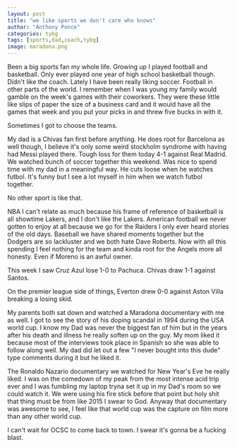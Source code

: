 ```yaml
---
layout: post
title: "we like sports we don't care who knows"
author: "Anthony Ponce"
categories: tybg
tags: [sports,dad,coach,tybg]
image: maradona.png
---
```


Been a big sports fan my whole life. Growing up I played football and basketball. Only ever played one year of high school basketball though. Didn't like the coach. Lately I have been really liking soccer. Football in other parts of the world. I remember when I was young my family would gamble on the week's games with their coworkers. They were these little like slips of paper the size of a business card and it would have all the games that week and you put your picks in and threw five bucks in with it. 

Sometimes I got to choose the teams.

My dad is a Chivas fan first before anything. He does root for Barcelona as well though, I believe it's only some weird stockholm syndrome with having had Messi played there. Tough loss for them today 4-1 against Real Madrid. We watched bunch of soccer together this weekend. Was nice to spend time with my dad in a meaningful way. He cuts loose when he watches futbol. It's funny but I see a lot myself in him when we watch futbol together. 

No other sport is like that. 

NBA I can't relate as much because his frame of reference of basketball is all showtime Lakers, and I don't like the Lakers. 
American football we never gotten to enjoy at all because we go for the Raiders I only ever heard stories of the old days. 
Baseball we have shared moments together but the Dodgers are so lackluster and we both hate Dave Roberts. Now with all this spending I feel nothing for the team and kinda root for the Angels more all honesty. Even if Moreno is an awful owner.

This week I saw Cruz Azul lose 1-0 to Pachuca. Chivas draw 1-1 against Santos. 

On the premier league side of things, Everton drew 0-0 against Aston Villa breaking a losing skid.

My parents both sat down and watched a Maradona documentary with me as well. I got to see the story of his doping scandal in 1994 during the USA world cup. I know my Dad was never the biggest fan of him but in the years after his death and illness he really soften up on the guy. My mom liked it because most of the interviews took place in Spanish so she was able to follow along well. My dad did let out a few "I never bought into this dude" type comments during it but he liked it. 

The Ronaldo Nazario documentary we watched for New Year's Eve he really liked. I was on the comedown of my peak from the most intense acid trip ever and I was fumbling my laptop tryna set it up in my Dad's room so we could watch it. We were using his fire stick before that point but holy shit that thing must be from like 2015 I swear to God. Anyway that documentary was awesome to see, I feel like that world cup was the capture on film more than any other world cup. 

I can't wait for OCSC to come back to town. I swear it's gonna be a fucking blast. 
